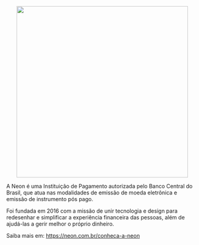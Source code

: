 <p align="center">
  <a href="https://neon.com.br">
    <img
      src="https://static.devneon.com.br/assets/2022/07/ilustra-blog-min.webp"
      width="450"
    />
  </a>
</p>

A Neon é uma Instituição de Pagamento autorizada pelo Banco Central do Brasil, que atua nas modalidades de emissão de moeda eletrônica e emissão de instrumento pós pago.

Foi fundada em 2016 com a missão de unir tecnologia e design para redesenhar e simplificar a experiência financeira das pessoas, além de ajudá-las a gerir melhor o próprio dinheiro.

Saiba mais em: https://neon.com.br/conheca-a-neon
